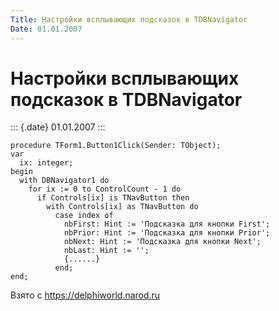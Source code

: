 ```yaml
---
Title: Настройки всплывающих подсказок в TDBNavigator
Date: 01.01.2007
---
```



Настройки всплывающих подсказок в TDBNavigator
==============================================

::: {.date}
01.01.2007
:::

    procedure TForm1.Button1Click(Sender: TObject);
    var
      ix: integer;
    begin
      with DBNavigator1 do
        for ix := 0 to ControlCount - 1 do
          if Controls[ix] is TNavButton then
            with Controls[ix] as TNavButton do
              case index of
                nbFirst: Hint := 'Подсказка для кнопки First';
                nbPrior: Hint := 'Подсказка для кнопки Prior';
                nbNext: Hint := 'Подсказка для кнопки Next';
                nbLast: Hint := '';
                {......}
              end;
    end;

Взято с <https://delphiworld.narod.ru>
